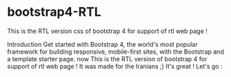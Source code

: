 # bootstrap4-RTL
This is the RTL version css of bootstrap 4 for support of rtl web page !

Introduction
Get started with Bootstrap 4, the world's most popular framework for building responsive, mobile-first sites, with the Bootstrap and a template starter page. 
now This is the RTL version of bootstrap 4 for support of rtl web page !
It was made for the Iranians ;) It's great ! 
Let's go : 
